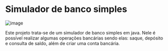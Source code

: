 # Simulador de banco simples

![image](https://github.com/user-attachments/assets/51bd5fc8-e422-4152-be6e-f1ee55aa15b8)

Este projeto trata-se de um simulador de banco simples em java. Nele é possível realizar algumas operações bancárias sendo elas: saque, depósito e consulta de saldo, 
além de criar uma conta bancária.
